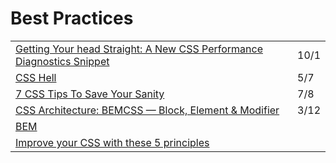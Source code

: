 # Best Practices

|  |  |
| :--- | :--- |
| [Getting Your head Straight: A New CSS Performance Diagnostics Snippet](https://www.smashingmagazine.com/2021/09/css-head-tag/) | 10/1 |
| [CSS Hell](https://csshell.dev/) | 5/7 |
| [7 CSS Tips To Save Your Sanity](https://dev.to/okeeffed/7-css-tips-to-save-your-sanity-2a44?utm_source=digest_mailer&utm_medium=email&utm_campaign=digest_email) | 7/8 |
| [CSS Architecture: BEMCSS — Block, Element & Modifier](https://medium.com/@mjtweaver/css-architecture-bemcss-block-element-modifier-e642bd0f4218) | 3/12 |
| [BEM](http://getbem.com/) |  |
| [Improve your CSS with these 5 principles](https://dev.to/prototyp/improve-your-css-with-these-5-principles-35jd) |  |

